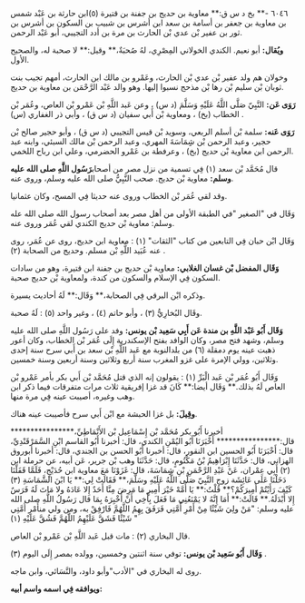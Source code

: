 ٦٠٤٦ -** بخ د س ق:** معاوية بن حديج بن جفنة بن قتيرة (٥)ابن حارثة بن عَبْد شمس بن معاوية بن جعفر بن أسامة بن سعد ابن أشرس بن شبيب بن السكون بن أشرس بن ثور بن عفير بْن عدي بْن الحارث بن مرة بن أدد التجيبي، أبو عَبْد الرحمن.

**ويُقال:** أبو نعيم. الكندي الخولاني المِصْرِي، لهُ صُحبَةٌ،** وقيل:** لا صحبة له، والصحيح الأول.

وخولان هم ولد عفير بْن عدي بْن الحارث، وعَمْرو بن مالك ابن الحارث، أمهم تجيب بنت ثوبان بْن سليم بْن رها بْن مذحج نسبوا إليها. وهو والد عَبْد الرَّحْمَن بن معاوية بن حديج.

**رَوَى عَن:** النَّبِيّ صَلَّى اللَّهُ عَلَيْهِ وَسَلَّمَ (د س) ، وعن عَبد اللَّهِ بْن عَمْرو بْن العاص، وعُمَر بْن الخطاب (بخ) ، ومعاوية بْن أَبي سفيان (د س ق) ، وأبي ذر الغفاري (س) .

**رَوَى عَنه:** سلمة بْن أسلم الربعي، وسويد بْن قيس التجيبي (د س ق) ، وأبو حجير صالح بْن حجير، وعبد الرحمن بْن شِِمَاسَةَ المهري، وعبد الرحمن بْن مالك السبئي، وابنه عبد الرحمن ابن معاوية بْن حديج (بخ) ، وعرفطة بن عَمْرو الحضرمي، وعلي ابن رباح اللخمي.

قال مُحَمَّد بْن سعد (١) فِي تسمية من نزل مصر من أصحاب**رَسُول اللَّهِ صلى الله عليه وسلم:** معاوية بْن حديج. صحب النَّبِيُّ صلى الله عليه وسلم، وروى عنه.

وقد لقي عُمَر بْن الخطاب وروى عنه حديثا فِي المسح، وكان عثمانيا.

وَقَال في "الصغير "في الطبقة الأولى من أهل مصر بعد أصحاب رسول الله صلى الله عله وسلم: معاوية بْن حديج الكندي لقي عُمَر وروى عنه.

وَقَال ابْن حبان فِي التابعين من كتاب "الثقات" (١) : معاوية ابن حديج، روى عن عُمَر، روى عنه عُبَيد اللَّهِ بْن مسلم. وحديج من الصحابة (٢) .

**وَقَال المفضل بْن غسان الغلابي:** معاوية بْن حديج بن جفنة ابن قتيرة، وهو من سادات السكون فِي الإسلام والسكون من كندة، ولمعاوية بْن حديج صحبة.

وذكره ابْن البرقي فِي الصحابة،** وَقَال:** لَهُ أحاديث يسيرة.

وقَال البُخارِيُّ (٣) ، وأبو حاتم (٤) ، وغير واحد (٥) : لَهُ صحبة.

**وَقَال أَبُو عَبْد اللَّهِ بن مندة عَن أَبِي سَعِيد بْن يونس:** وفد على رَسُول اللَّهِ صلى الله عليه وسلم، وشهد فتح مصر، وكان الوافد بفتح الإسكندرية إِلَى عُمَر بْن الخطاب، وكان أعور ذهبت عينه يوم دمقلة (٦) من بلدالنوبة مع عَبد اللَّهِ بْن سعد بن أَبي سرح سنة إحدى وثلاثين، وولي الإمرة على غزو المغرب سنة أربع وثلاثين وسنة أربعين وسنة خمسين.

وَقَال أَبُو عُمَر بْن عَبد الْبَرِّ (١) : يقولون إنه الذي قتل مُحَمَّد بْن أَبي بكر بأمر عَمْرو بْن العاص لَهُ بذلك.** وَقَال أيضا:** كَانَ قد غزا إفريقية ثلاث مرات متفرقات فيما ذكر ابن وهب وغيره، أصيبت عينه فِي مرة منها.

**وقِيلَ:** بل غزا الحبشة مع ابْن أَبي سرح فأصيبت عينه هناك.

أخبرنا أَبُو بكر مُحَمَّد بْن إِسْمَاعِيل بْن الأَنْمَاطِيِّ،**************** قال:**************** أَخْبَرَنَا أَبُو اليُمْنِ الكندي، قال: أخبرنا أَبُو القاسم ابْنِ السَّمَرْقَنْدِيِّ، قال: أَخْبَرَنَا أَبُو الحسين ابن النقور، قال: أخبرنا أَبُو الحسن بن الجندي، قال: أخبرنا أبوروق الهزاني، قال: حَدَّثَنَا إِبْرَاهِيمُ بْنُ مَكْتُومٍ، قال: حَدَّثَنَا وهب بْن جرير، عَن أبيه، عن حرملة ابن (٢) أَبِي عِمْران، عَنْ عَبْدِ الرَّحْمَنِ بْنِ شِِمَاسَةَ، قال: غَزَوْنَا مَعَ معاوية ابن حُدَيْجٍ، فَلَمَّا قَفَلْنَا دَخَلْنَا عَلَى عَائِشَة زوج النَّبِيّ صَلَّى اللَّهُ عَلَيْهِ وسَلَّمَ،** فَقَالَتْ لِي:** يَا ابْنَ الشَّمَاسَةِ (٣) كَيْفَ رَأَيْتُمْ أَمِيرَكُمْ؟** قُلْتُ:** يَا أُمَّهْ خَيْرَ أَمِيرٍ مَا مَرِضَ مِنَّا أَحَدٌ إِلا عَادَهُ ولا مَاتَ لَهُ فَرَسٌ إِلا أَبْدَلَهُ.** قَالَتْ:** أَمَا إِنَّهُ لا يَمْنَعُنِي مَا فَعَلَ بِأَخِي أَنْ أُخْبِرَهُ بِمَا قال رَسُولُ اللَّهِ صلى الله عليه وسلم: "مَنْ ولِيَ شَيْئًا مِنْ أَمْرِ أُمَّتِي فَرَفَقَ بِهِمُ اللَّهُمَّ فَارْفِقْ به، ومن ولي منأَمْرِ أُمَّتِي شَيْئًا فَشَقَّ عَلَيْهِمُ اللَّهُمَّ فَشُقَّ عَلَيْهِ (١) "

قال البخاري (٢) : مات قبل عَبد اللَّهِ بْن عَمْرو بْن العاص.

**وَقَال أَبُو سَعِيد بْن يونس:** توفي سنة اثنتين وخمسين، وولده بمصر إِلَى اليوم (٣) .

روى له البخاري في "الأدب"وأبو داود، والنَّسَائي، وابن ماجه.

**ويوافقه فِي اسمه واسم أبيه:**
